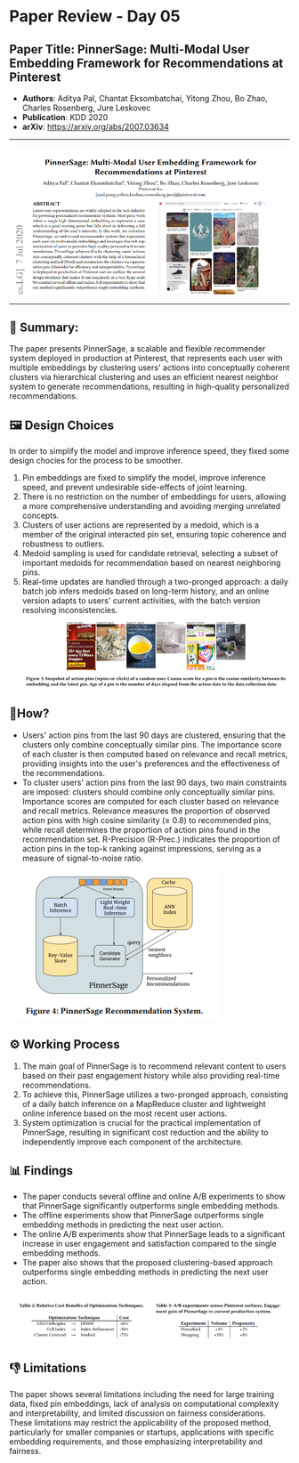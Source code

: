 # Paper Review - Day 05

## **Paper Title**: PinnerSage: Multi-Modal User Embedding Framework for Recommendations at Pinterest
- **Authors**: Aditya Pal, Chantat Eksombatchai, Yitong Zhou, Bo Zhao, Charles Rosenberg, Jure Leskovec
- **Publication**: KDD 2020
- **arXiv**: https://arxiv.org/abs/2007.03634

---

![](./figs/005/1.png)

---

## 🧾 Summary: 
The paper presents PinnerSage, a scalable and flexible recommender system deployed in production at Pinterest, that represents each user with multiple embeddings by clustering users' actions into conceptually coherent clusters via hierarchical clustering and uses an efficient nearest neighbor system to generate recommendations, resulting in high-quality personalized recommendations.

## 🖼️ Design Choices
In order to simplify the model and improve inference speed, they fixed some design chocies for the process to be smoother.
1. Pin embeddings are fixed to simplify the model, improve inference speed, and prevent undesirable side-effects of joint learning.
2. There is no restriction on the number of embeddings for users, allowing a more comprehensive understanding and avoiding merging unrelated concepts.
3. Clusters of user actions are represented by a medoid, which is a member of the original interacted pin set, ensuring topic coherence and robustness to outliers.
4. Medoid sampling is used for candidate retrieval, selecting a subset of important medoids for recommendation based on nearest neighboring pins.
5. Real-time updates are handled through a two-pronged approach: a daily batch job infers medoids based on long-term history, and an online version adapts to users' current activities, with the batch version resolving inconsistencies.
![](./figs/005/2.png)

## 🚀How?
- Users' action pins from the last 90 days are clustered, ensuring that the clusters only combine conceptually similar pins. The importance score of each cluster is then computed based on relevance and recall metrics, providing insights into the user's preferences and the effectiveness of the recommendations.
- To cluster users' action pins from the last 90 days, two main constraints are imposed: clusters should combine only conceptually similar pins. Importance scores are computed for each cluster based on relevance and recall metrics. Relevance measures the proportion of observed action pins with high cosine similarity (≥ 0.8) to recommended pins, while recall determines the proportion of action pins found in the recommendation set. R-Precision (R-Prec.) indicates the proportion of action pins in the top-k ranking against impressions, serving as a measure of signal-to-noise ratio.

![](./figs/005/3.png)


## ⚙️ Working Process
1. The main goal of PinnerSage is to recommend relevant content to users based on their past engagement history while also providing real-time recommendations.
2. To achieve this, PinnerSage utilizes a two-pronged approach, consisting of a daily batch inference on a MapReduce cluster and lightweight online inference based on the most recent user actions.
3. System optimization is crucial for the practical implementation of PinnerSage, resulting in significant cost reduction and the ability to independently improve each component of the architecture.

## 📊 Findings
- The paper conducts several offline and online A/B experiments to show that PinnerSage significantly outperforms single embedding methods. 
- The offline experiments show that PinnerSage outperforms single embedding methods in predicting the next user action. 
- The online A/B experiments show that PinnerSage leads to a significant increase in user engagement and satisfaction compared to the single embedding methods. 
- The paper also shows that the proposed clustering-based approach outperforms single embedding methods in predicting the next user action. 

![](./figs/005/4.png)

## 👎 Limitations
The paper shows several limitations including the need for large training data, fixed pin embeddings, lack of analysis on computational complexity and interpretability, and limited discussion on fairness considerations. These limitations may restrict the applicability of the proposed method, particularly for smaller companies or startups, applications with specific embedding requirements, and those emphasizing interpretability and fairness.
